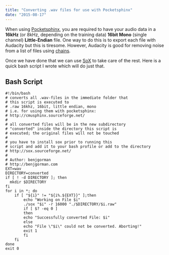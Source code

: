 ```yaml
---
title: "Converting .wav files for use with Pocketsphinx"
date: "2015-08-17"
---
```


When using [Pocketsphinx](http://cmusphinx.sourceforge.net/), you are required to have your audio data in a **16kHz** (or 8kHz, depending on the training data) **16bit Mono** (single channel) **Little-Endian** file. One way to do this is to export each file with Audacity but this is tiresome. However, Audacity is good for removing noise from a list of files using [chains](http://manual.audacityteam.org/o/man/edit_chains.html).

Once we have done that we can use [SoX](http://sox.sourceforge.net/) to take care of the rest. Here is a quick bash script I wrote which will do just that.

## Bash Script

```
#!/bin/bash
# converts all .wav-files in the immediate folder that
# this script is executed to
# .raw 16khz, 16bit, little endian, mono
# i.e. for using them with pocketsphinx:
# http://cmusphinx.sourceforge.net/
#
# all converted files will be in the new subdirectory
# "converted" inside the directory this script is
# executed; the original files will not be touched
#
# you have to install sox prior to running this
# script and add it to your bash profile or add to the directory
# http://sox.sourceforge.net/
#
# Author: benjgorman
# http://benjgorman.com
EXT=wav
DIRECTORY=converted
if [ ! -d DIRECTORY ]; then
  mkdir $DIRECTORY
fi
for i in *; do
    if [ "${i}" != "${i%.${EXT}}" ];then
        echo "Working on File $i"
        ./sox "$i" -r 16000 "./$DIRECTORY/$i.raw"
        if [ $? -eq 0 ]
        then
        echo "Successfully converted File: $i"
        else
        echo "File \"$i\" could not be converted. Aborting!"
        exit 1
        fi
    fi  
done
exit 0
```
